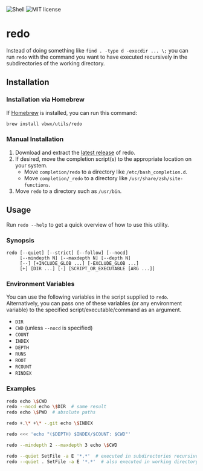 ![Shell](https://img.shields.io/github/languages/top/vbwx/redo?style=flat)
![MIT license](https://img.shields.io/github/license/vbwx/redo?style=flat)

# redo

Instead of doing something like `find . -type d -execdir ... \;` you can run `redo` with the command you want to have executed recursively in the subdirectories of the working directory.

## Installation

### Installation via Homebrew

If [Homebrew](https://brew.sh) is installed, you can run this command:

```sh
brew install vbwx/utils/redo
```

### Manual Installation

1. Download and extract the [latest release](https://github.com/vbwx/redo/releases/latest) of redo.
2. If desired, move the completion script(s) to the appropriate location on your system.
   - Move `completion/redo` to a directory like `/etc/bash_completion.d`.
   - Move `completion/_redo` to a directory like `/usr/share/zsh/site-functions`.
3. Move `redo` to a directory such as `/usr/bin`.

## Usage

Run `redo --help` to get a quick overview of how to use this utility.

### Synopsis

    redo [--quiet] [--strict] [--follow] [--nocd]
         [--mindepth N] [--maxdepth N] [--depth N]
         [--] [+INCLUDE_GLOB ...] [-EXCLUDE_GLOB ...]
         [+] [DIR ...] [-] [SCRIPT_OR_EXECUTABLE [ARG ...]]

### Environment Variables

You can use the following variables in the script supplied to `redo`.
Alternatively, you can pass one of these variables (or any environment variable) to the specified script/executable/command as an argument.

- `DIR`
- `CWD` (unless `--nocd` is specified)
- `COUNT`
- `INDEX`
- `DEPTH`
- `RUNS`
- `ROOT`
- `RCOUNT`
- `RINDEX`

### Examples

```sh
redo echo \$CWD
redo --nocd echo \$DIR  # same result
redo echo \$PWD  # absolute paths
```

```sh
redo +.\* +\* -.git echo \$INDEX
```

```sh
redo <<< 'echo "($DEPTH) $INDEX/$COUNT: $CWD"'
```

```sh
redo --mindepth 2 --maxdepth 3 echo \$CWD
```

```sh
redo --quiet SetFile -a E '*.*'  # executed in subdirectories recursively
redo --quiet . SetFile -a E '*.*'  # also executed in working directory
```
